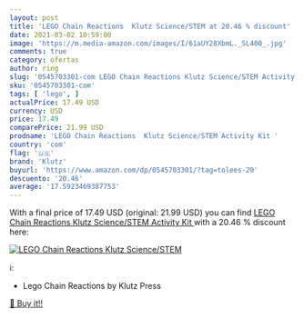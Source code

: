 ```yaml
---
layout: post
title: 'LEGO Chain Reactions  Klutz Science/STEM at 20.46 % discount'
date: 2021-03-02 10:59:00
image: 'https://m.media-amazon.com/images/I/61aUY28XbmL._SL400_.jpg'
comments: true
category: ofertas
author: ring
slug: '0545703301-com LEGO Chain Reactions Klutz Science/STEM Activity Kit'
sku: '0545703301-com'
tags: [ 'lego', ]
actualPrice: 17.49 USD
currency: USD
price: 17.49
comparePrice: 21.99 USD
prodname: 'LEGO Chain Reactions  Klutz Science/STEM Activity Kit '
country: 'com'
flag: '🇺🇸'
brand: 'Klutz'
buyurl: 'https://www.amazon.com/dp/0545703301/?tag=tolees-20'
descuento: '20.46'
average: '17.5923469387753'
---
```


With a final price of 17.49 USD (original: 21.99 USD) you can find [LEGO Chain Reactions  Klutz Science/STEM Activity Kit ](https://www.amazon.com/dp/0545703301/?tag=tolees-20) with a  20.46 % discount here:

[![LEGO Chain Reactions  Klutz Science/STEM](https://m.media-amazon.com/images/I/61aUY28XbmL._SL400_.jpg)](https://www.amazon.com/dp/0545703301/?tag=tolees-20)

ℹ️:

- Lego Chain Reactions by Klutz Press

[🛒 Buy it!!](https://www.amazon.com/dp/0545703301/?tag=tolees-20)
